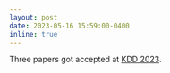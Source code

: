 ```yaml
---
layout: post
date: 2023-05-16 15:59:00-0400
inline: true
---
```


Three papers got accepted at [KDD 2023](https://kdd.org/kdd2023/).
